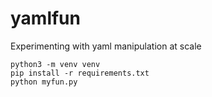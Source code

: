 # yamlfun
Experimenting with yaml manipulation at scale

```
python3 -m venv venv
pip install -r requirements.txt
python myfun.py
```
